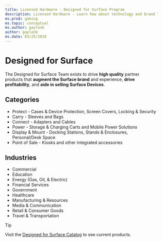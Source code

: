 ```yaml
---
title: Licensed Hardware - Designed for Surface Program
description: Licensed Hardware - Learn how about technology and brand licensing for Xbox and Surface devices
ms.prod: gaming
ms.topic: conceptual
ms.author: gaylonb
author: gaylonb
ms.date: 03/25/2019
---
```


# Designed for Surface

The Designed for Surface Team exists to drive **high quality** partner products that **augment the Surface brand** and experience, **drive profitability**, and **aide in selling Surface Devices**.

## Categories

- Protect - Cases & Device Protection, Screen Covers, Locking & Security
- Carry - Sleeves and Bags
- Connect - Adapters and Cables
- Power - Storage & Charging Carts and Mobile Power Solutions
- Display & Mount - Docking Stations, Stands & Enclosures, Personal/Desk Space
- Point of Sale - Kiosks and other integrated accessories

## Industries

- Commercial
- Education
- Energy (Gas, Oil, & Electric)
- Financial Services
- Government
- Healthcare
- Manufacturing & Resources
- Media & Communication
- Retail & Consumer Goods
- Travel & Transportation

> [!TIP]
> Visit the [Designed for Surface Catalog](https://aka.ms/DFS) to see current products.

